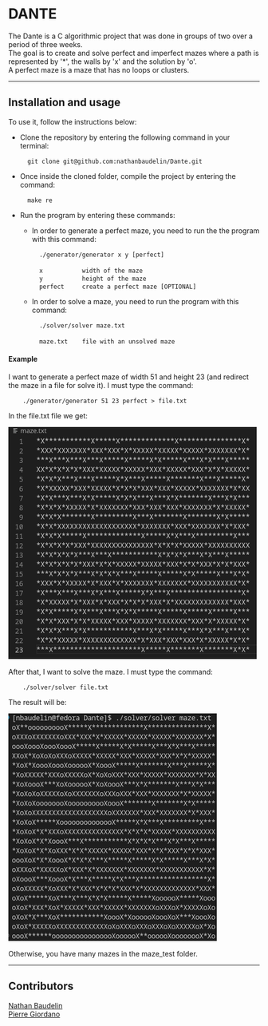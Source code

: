 # DANTE
The Dante is a C algorithmic project that was done in groups of two over a period of three weeks.<br/>
The goal is to create and solve perfect and imperfect mazes where a path is represented by '*', the walls by 'x' and the solution by 'o'.<br/>
A perfect maze is a maze that has no loops or clusters.<br/>

---
## Installation and usage

To use it, follow the instructions below:<br/>
- Clone the repository by entering the following command in your terminal:

        git clone git@github.com:nathanbaudelin/Dante.git

- Once inside the cloned folder, compile the project by entering the command:

        make re

- Run the program by entering these commands:

    - In order to generate a perfect maze, you need to run the the program with this command:

            ./generator/generator x y [perfect]

            x           width of the maze
            y           height of the maze
            perfect     create a perfect maze [OPTIONAL]

    - In order to solve a maze, you need to run the program with this command:

            ./solver/solver maze.txt

            maze.txt    file with an unsolved maze

#### Example
I want to generate a perfect maze of width 51 and height 23 (and redirect the maze in a file for solve it). I must type the command:

        ./generator/generator 51 23 perfect > file.txt

In the file.txt file we get:

![perfect maze 51x23](./pictures/generated_maze.png)

After that, I want to solve the maze. I must type the command:

        ./solver/solver file.txt

The result will be:

![solved maze 51x23](./pictures/solved_maze.png)

Otherwise, you have many mazes in the maze_test folder.

---

## Contributors

[Nathan Baudelin](https://github.com/nathanbaudelin)<br/>
[Pierre Giordano](https://github.com/giordano-pierre)
